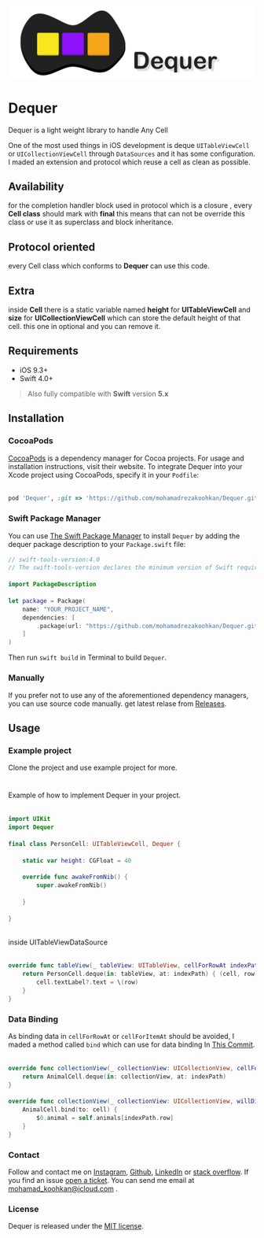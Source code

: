 
![Dequer is Light weight library to handle Any Cell](https://github.com/mohamadrezakoohkan/Dequer/blob/master/Dequer/Dequer.png)

# Dequer
Dequer is a light weight library to handle Any Cell

One of the most used things in iOS development is deque `UITableViewCell` or `UICollectionViewCell` through `DataSources` and it has some configuration. I maded an extension and protocol which reuse a cell as clean as possible.  

## Availability
for the completion handler block  used in protocol which is a closure , every **Cell class** should mark with **final** this means that can not be override this class or use it as superclass and block inheritance.

## Protocol oriented
every Cell class which conforms to **Dequer** can use this code.


## Extra
inside **Cell** there is a static variable named **height**  for **UITableViewCell** and **size** for **UICollectionViewCell** which can store the default height of that cell. this one in optional and you can remove it.


## Requirements
- iOS 9.3+ 
- Swift 4.0+
>  Also fully compatible with **Swift** version **5.x**

## Installation

### CocoaPods

[CocoaPods](https://cocoapods.org) is a dependency manager for Cocoa projects. For usage and installation instructions, visit their website. To integrate Dequer into your Xcode project using CocoaPods, specify it in your `Podfile`:

```ruby

pod 'Dequer', :git => 'https://github.com/mohamadrezakoohkan/Dequer.git'
```

### Swift Package Manager

You can use [The Swift Package Manager](https://swift.org/package-manager) to install `Dequer` by adding the dequer package description to your `Package.swift` file:

```swift
// swift-tools-version:4.0
// The swift-tools-version declares the minimum version of Swift required to build this package.

import PackageDescription

let package = Package(
    name: "YOUR_PROJECT_NAME",
    dependencies: [
        .package(url: "https://github.com/mohamadrezakoohkan/Dequer.git", from: "1.2.3"),
    ]
)
```
Then run `swift build` in Terminal to build `Dequer`.

### Manually

If you prefer not to use any of the aforementioned dependency managers, you can use source code manually. get latest relase from [Releases](https://github.com/mohamadrezakoohkan/Dequer/releases).



## Usage

### Example project

Clone the project and use example project  for more.

#

Example of how to implement Dequer in your project.

```swift

import UIKit
import Dequer

final class PersonCell: UITableViewCell, Dequer {

    static var height: CGFloat = 40

    override func awakeFromNib() {
        super.awakeFromNib()

    }

}
    
```

inside UITableViewDataSource 

```swift

override func tableView(_ tableView: UITableView, cellForRowAt indexPath: IndexPath) -> UITableViewCell {
    return PersonCell.deque(in: tableView, at: indexPath) { (cell, row) in
        cell.textLabel?.text = \(row)
    }
}
```

### Data Binding


As binding data in `cellForRowAt` or `cellForItemAt` should be avoided,  I maded a method called `bind` which can use for data binding  In [This Commit](https://github.com/mohamadrezakoohkan/Dequer/commit/548dca9d73a05078e7e2c028db25e9e1e61e5fba#diff-04c6e90faac2675aa89e2176d2eec7d8).


```swift

override func collectionView(_ collectionView: UICollectionView, cellForItemAt indexPath: IndexPath) -> UICollectionViewCell {
    return AnimalCell.deque(in: collectionView, at: indexPath)
}

override func collectionView(_ collectionView: UICollectionView, willDisplay cell: UICollectionViewCell, forItemAt indexPath: IndexPath) {
    AnimalCell.bind(to: cell) {
        $0.animal = self.animals[indexPath.row]
    }
}
```


### Contact

Follow and contact me on [Instagram](https://www.instagram.com/mohamadreza.codes/),  [Github](https://github.com/mohamadrezakoohkan), [LinkedIn](https://www.linkedin.com/in/mohammad-reza-koohkan-558306160/) or [stack overflow](https://stackoverflow.com/users/9706268/mohamad-reza-koohkan?tab=profile). If you find an issue [open a ticket](https://github.com/mohamadrezakoohkan/Dequerissues/new). You can send me email at mohamad_koohkan@icloud.com .

### License
Dequer is released under the [MIT license](https://github.com/mohamadrezakoohkan/Dequer/blob/master/LICENSE.md).
